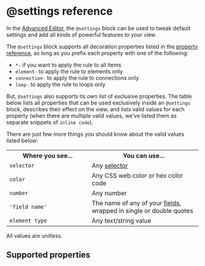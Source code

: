 # @settings reference

In the [Advanced Editor](/overview/view-editors.html#advanced-editor), the `@settings` block can be used to tweak default settings and add all kinds of powerful features to your view.

The `@settings` block supports all decoration properties listed in the [property reference](/guides/property-reference.html), as long as you prefix each property with one of the following:
- `*-` if you want to apply the rule to all items
- `element-` to apply the rule to elements only
- `connection-` to apply the rule to connections only
- `loop-` to apply the rule to loops only

But, `@settings` also supports its own list of exclusive properties. The table below lists all properties that can be used exclusively inside an `@settings` block, describes their effect on the view, and lists valid values for each property (when there are multiple valid values, we've listed them as separate snippets of `inline code`).

There are just few more things you should know about the valid values listed below:

<table class="table border-bottom">
  <tbody>
    <tr>
      <th>Where you see...</th>
      <th>You can use...</th>
    </tr>
    <tr>
      <td><code>selector</code></td>
      <td>Any <a href="/guides/selectors.html">selector</a></td>
    </tr>
    <tr>
      <td><code>color</code></td>
      <td>Any CSS web color or hex color code</td>
    </tr>
    <tr>
      <td><code>number</code></td>
      <td>Any number</td>
    </tr>
    <tr>
      <td><code>'field name'</code></td>
      <td>The name of any of your <a href="/guides/fields.html">fields</a>, wrapped in single or double quotes</td>
    </tr>
    <tr>
      <td><code>element type</code></td>
      <td>Any text/string value</td>
    </tr>
  </tbody>
</table>

All values are unitless.


## Supported properties

<style>
  th:first-child {
    width: 200px;
  }

  td:nth-child(3) div:not(:first-child) {
    margin-top: 1.5rem;
  }
</style>

<table id="settings-reference-table" class="table border-bottom"></table>

<script type="text/javascript">
(() => {
  const settingsReference = [
    {
      "Property": "attenuation",
      "Description": "Determines whether elements and connections maintain their size relative to the background map (available for the Geo template only)",
      "Possible values": ["on", "off"]
    },
    {
      "Property": "background-color",
      "Description": "Sets the canvas' background color",
      "Possible values": ["color"]
    },
    {
      "Property": "background-opacity",
      "Description": "Sets the opacity of items outside of a showcased selection",
      "Possible values": ["0..1"]
    },
    {
      "Property": "bridge",
      "Description": "Activates bridging. See the <a href=\"/guides/bridge.html#bridge-in-the-advanced-editor\">bridge guide</a> for more information.",
      "Possible values": ["element-selector"]
    },
    {
      "Property": "cluster",
      "Description": "Activates clustering. See the <a href=\"/guides/clustering.html#activate-clustering-in-the-advanced-editor\">cluster guide</a> for more information.",
      "Possible values": ["'field name'", "element-selector by 'field name'", "element-selector by 'field name' as 'element type'"]
    },
    {
      "Property": "culling",
      "Description": "Determines whether elements and connections are hidden when the reader zooms in very close",
      "Possible values": ["on", "off"]
    },
    {
      "Property": "focus",
      "Description": "Activates focus. See the <a href=\"/guides/focus.html#activate-focus-in-the-advanced-editor\">focus guide</a> for more information.",
      "Possible values": ["selector out number"]
    },
    {
      "Property": "font-cutoff",
      "Description": "Sets the minimum font size at which labels will display when the map is zoomed out. Set to <code>0</code> to always display labels, regardless of zoom level.",
      "Possible values": ["number"]
    },
    {
      "Property": "foreground-opacity",
      "Description": "Sets the opacity of showcased items ",
      "Possible values": ["0..1"]
    },
    {
      "Property": "geo-location",
      "Description": "Sets the field that will be used to geo-locate elements",
      "Possible values": ["'field name'", "string template"]
    },
    {
      "Property": "geo-style",
      "Description": "Sets the style of the geo map",
      "Possible values": ["auto", "streets", "satellite"]
    },
    {
      "Property": "ignore",
      "Description": "Ignores a selection. See the <a href=\"/guides/filter.html#filter-in-the-advanced-editor\">filter guide</a> for more information.",
      "Possible values": ["selector"]
    },
    {
      "Property": "ignore-orphans",
      "Description": "Hides any orphans (elements that have no connections). See the <a href=\"/guides/filter.html#ignore-orphans\">filter guide</a> for more information.",
      "Possible values": ["true", "false"]
    },
    {
      "Property": "include",
      "Description": "Includes a selection. See the <a href=\"/guides/filter.html#filter-in-the-advanced-editor\">filter guide</a> for more information.",
      "Possible values": ["selector"]
    },
    {
      "Property": "layout",
      "Description": "Sets the layout type",
      "Possible values": ["force", "static", "scatter"]
    },
    {
      "Property": "layout-bounds-xmax",
      "Description": "Sets a maximum x coordinate that grid and guide lines can extend to",
      "Possible values": ["number"]
    },
    {
      "Property": "layout-bounds-xmin",
      "Description": "Sets a minimum x coordinate that grid and guide lines can extend to",
      "Possible values": ["number"]
    },
    {
      "Property": "layout-bounds-ymax",
      "Description": "Sets a maximum y coordinate that grid and guide lines can extend to",
      "Possible values": ["number"]
    },
    {
      "Property": "layout-bounds-ymin",
      "Description": "Sets a minimum y coordinate that grid and guide lines can extend to",
      "Possible values": ["number"]
    },
    {
      "Property": "layout-gravity",
      "Description": "Sets the gravity for the force-directed layout",
      "Possible values": ["number"]
    },
    {
      "Property": "layout-grid",
      "Description": "Determines whether a grid will be shown",
      "Possible values": ["on", "off"]
    },
    {
      "Property": "layout-grid-color",
      "Description": "Sets the color of the grid",
      "Possible values": ["color"]
    },
    {
      "Property": "layout-grid-offset",
      "Description": "Sets the space between grid lines",
      "Possible values": ["number"]
    },
    {
      "Property": "layout-grid-width",
      "Description": "Sets the thickness of grid lines",
      "Possible values": ["number"]
    },
    {
      "Property": "layout-guide-color",
      "Description": "Sets the color of guide lines",
      "Possible values": ["color"]
    },
    {
      "Property": "layout-guide-width",
      "Description": "Sets the thickness of guide lines",
      "Possible values": ["number"]
    },
    {
      "Property": "layout-guides",
      "Description": "Sets the x or y coordinate for each guide line, or the origin and radius of a circle",
      "Possible values": ["x(number)", "y(number)", "circle(x, y, r)", "circle(r)"]
    },
    {
      "Property": "layout-particle-charge",
      "Description": "Sets the particle charge for the force-directed layout",
      "Possible values": ["number"]
    },
    {
      "Property": "layout-preset",
      "Description": "Chooses a preset version of the force-directed layout",
      "Possible values": ["auto", "dense", "hairball"]
    },
    {
      "Property": "layout-spring-length",
      "Description": "Sets the spring length for the force-directed layout",
      "Possible values": ["number"]
    },
    {
      "Property": "layout-spring-strength",
      "Description": "Sets the spring strength for the force-directed layout",
      "Possible values": ["number"]
    },
    {
      "Property": "layout-x",
      "Description": "Sets the field used to determine elements' x coordinate in the scatter layout",
      "Possible values": ["'field name'"]
    },
    {
      "Property": "layout-x-multiplier",
      "Description": "Sets a number that will be multiplied by each elements <code>layout-x</code> field to determine their final x coordinate",
      "Possible values": ["number"]
    },
    {
      "Property": "layout-y",
      "Description": "Sets the field used to determine elements' x coordinate in the scatter layout",
      "Possible values": ["'field name'"]
    },
    {
      "Property": "layout-y-multiplier",
      "Description": "Sets a number that will be multiplied by each elements <code>layout-y</code> field to determine their final y coordinate",
      "Possible values": ["number"]
    },
    {
      "Property": "notification-color",
      "Description": "Sets the color of asterisks created by <a href=\"/guides/issues.html\">Issues</a>",
      "Possible values": ["color"]
    },
    {
      "Property": "profile",
      "Description": "Controls whether or not profiles can be opened",
      "Possible values": ["on", "off"]
    },
    {
      "Property": "quality",
      "Description": "Sets the render quality",
      "Possible values": ["fast", "best"]
    },
    {
      "Property": "radar",
      "Description": "Determines whether a radar will be shown",
      "Possible values": ["on", "off"]
    },
    {
      "Property": "radar-axes",
      "Description": "Sets the labels for radar axes",
      "Possible values": ["Axis 1, Axis 2, Axis 3..."]
    },
    {
      "Property": "radar-font-color",
      "Description": "Sets the color of radar labels",
      "Possible values": ["color"]
    },
    {
      "Property": "radar-font-family",
      "Description": "Sets the font family of radar labels",
      "Possible values": ["family-name", "generic-family"]
    },
    {
      "Property": "radar-font-size",
      "Description": "Sets the font size for radar labels",
      "Possible values": ["number"]
    },
    {
      "Property": "radar-ring-color",
      "Description": "Sets the color between radar rings",
      "Possible values": ["color"]
    },
    {
      "Property": "radar-ring-opacity",
      "Description": "Sets the opacity of radar rings",
      "Possible values": ["0..1"]
    },
    {
      "Property": "radar-ring-size",
      "Description": "Sets the distance between radar rings",
      "Possible values": ["number"]
    },
    {
      "Property": "radar-ring-size-inner",
      "Description": "Sets the radius of the inner radar ring",
      "Possible values": ["number"]
    },
    {
      "Property": "radar-rings",
      "Description": "Sets the labels for radar rings",
      "Possible values": ["Ring 1, Ring 2, Ring 3..."]
    },
    {
      "Property": "renderer",
      "Description": "Chooses which rendered will be used",
      "Possible values": ["canvas", "webgl"]
    },
    {
      "Property": "scale-max",
      "Description": "Sets the maximum allowed zoom level",
      "Possible values": ["number"]
    },
    {
      "Property": "scale-min",
      "Description": "Sets the minimum allowed zoom level",
      "Possible values": ["number"]
    },
    {
      "Property": "selection-color",
      "Description": "Sets the color of the ring that appears around selected elements",
      "Possible values": ["color"]
    },
    {
      "Property": "showcase",
      "Description": "Activates showcase. See the <a href=\"/guides/showcase.html#customize-showcase-settings-in-the-advanced-editor\">showcase guide</a> for more information.",
      "Possible values": ["selector"]
    },
    {
      "Property": "template",
      "Description": "Chooses a template",
      "Possible values": ["causal-loop", "custom", "geo", "sna", "stakeholder", "stock-and-flow", "systems", "systems-leverage"]
    },
    {
      "Property": "theme",
      "Description": "Sets the view's overall theme",
      "Possible values": ["light", "dark"]
    }
  ]

  KumuDocsExtracted.appendTable(
    { id: 'settings-reference-table', reference: settingsReference },
    {
      transforms: {
        'Possible values': values => 
          Array.isArray(values) 
            ? values.map(value => `<div><code>${value}</code></div>`).join('')
            : `${values}`
      },
      effects: {
        th: {
          DEFAULT: th => th.classList.add('text-left'),
        }
      }
    }
  )

  KumuDocsExtracted.appendSearchBox(
    { id: 'settings-reference-table', hasInfo: false }
  )
})()
</script>


